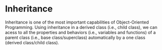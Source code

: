 # Inheritance

Inheritance is one of the most important capabilities of Object-Oriented Programming. 
Using inheritance in a derived class (i.e., child class), we can acess to all the properties and behaviors (i.e., variables and functions) of a parent class (i.e., base class/superclass) automatically by a one class (derived class/child class).
